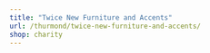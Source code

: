```yaml
---
title: "Twice New Furniture and Accents"
url: /thurmond/twice-new-furniture-and-accents/
shop: charity
---
```

